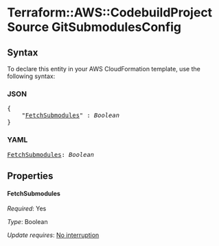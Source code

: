 # Terraform::AWS::CodebuildProject Source GitSubmodulesConfig

## Syntax

To declare this entity in your AWS CloudFormation template, use the following syntax:

### JSON

<pre>
{
    "<a href="#fetchsubmodules" title="FetchSubmodules">FetchSubmodules</a>" : <i>Boolean</i>
}
</pre>

### YAML

<pre>
<a href="#fetchsubmodules" title="FetchSubmodules">FetchSubmodules</a>: <i>Boolean</i>
</pre>

## Properties

#### FetchSubmodules

_Required_: Yes

_Type_: Boolean

_Update requires_: [No interruption](https://docs.aws.amazon.com/AWSCloudFormation/latest/UserGuide/using-cfn-updating-stacks-update-behaviors.html#update-no-interrupt)

